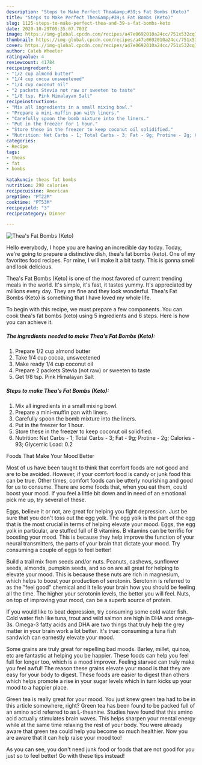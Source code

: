 ```yaml
---
description: "Steps to Make Perfect Thea&amp;#39;s Fat Bombs (Keto)"
title: "Steps to Make Perfect Thea&amp;#39;s Fat Bombs (Keto)"
slug: 1125-steps-to-make-perfect-thea-and-39-s-fat-bombs-keto
date: 2020-10-29T05:35:07.703Z
image: https://img-global.cpcdn.com/recipes/a47e0692010a24cc/751x532cq70/theas-fat-bombs-keto-recipe-main-photo.jpg
thumbnail: https://img-global.cpcdn.com/recipes/a47e0692010a24cc/751x532cq70/theas-fat-bombs-keto-recipe-main-photo.jpg
cover: https://img-global.cpcdn.com/recipes/a47e0692010a24cc/751x532cq70/theas-fat-bombs-keto-recipe-main-photo.jpg
author: Caleb Wheeler
ratingvalue: 4
reviewcount: 41784
recipeingredient:
- "1/2 cup almond butter"
- "1/4 cup cocoa unsweetened"
- "1/4 cup coconut oil"
- "2 packets Stevia not raw or sweeten to taste"
- "1/8 tsp. Pink Himalayan Salt"
recipeinstructions:
- "Mix all ingredients in a small mixing bowl."
- "Prepare a mini-muffin pan with liners."
- "Carefully spoon the bomb mixture into the liners."
- "Put in the freezer for 1 hour."
- "Store these in the freezer to keep coconut oil solidified."
- "Nutrition: Net Carbs - 1; Total Carbs - 3; Fat - 9g; Protine - 2g; Calories - 93; Glycemic Load: 0.2"
categories:
- Recipe
tags:
- theas
- fat
- bombs

katakunci: theas fat bombs 
nutrition: 298 calories
recipecuisine: American
preptime: "PT22M"
cooktime: "PT53M"
recipeyield: "3"
recipecategory: Dinner

---
```



![Thea&#39;s Fat Bombs (Keto)](https://img-global.cpcdn.com/recipes/a47e0692010a24cc/751x532cq70/theas-fat-bombs-keto-recipe-main-photo.jpg)

Hello everybody, I hope you are having an incredible day today. Today, we're going to prepare a distinctive dish, thea&#39;s fat bombs (keto). One of my favorites food recipes. For mine, I will make it a bit tasty. This is gonna smell and look delicious.

Thea&#39;s Fat Bombs (Keto) is one of the most favored of current trending meals in the world. It's simple, it's fast, it tastes yummy. It's appreciated by millions every day. They are fine and they look wonderful. Thea&#39;s Fat Bombs (Keto) is something that I have loved my whole life.




To begin with this recipe, we must prepare a few components. You can cook thea&#39;s fat bombs (keto) using 5 ingredients and 6 steps. Here is how you can achieve it.

<!--inarticleads1-->

##### The ingredients needed to make Thea&#39;s Fat Bombs (Keto):

1. Prepare 1/2 cup almond butter
1. Take 1/4 cup cocoa, unsweetened
1. Make ready 1/4 cup coconut oil
1. Prepare 2 packets Stevia (not raw) or sweeten to taste
1. Get 1/8 tsp. Pink Himalayan Salt




<!--inarticleads2-->

##### Steps to make Thea&#39;s Fat Bombs (Keto):

1. Mix all ingredients in a small mixing bowl.
1. Prepare a mini-muffin pan with liners.
1. Carefully spoon the bomb mixture into the liners.
1. Put in the freezer for 1 hour.
1. Store these in the freezer to keep coconut oil solidified.
1. Nutrition: Net Carbs - 1; Total Carbs - 3; Fat - 9g; Protine - 2g; Calories - 93; Glycemic Load: 0.2




Foods That Make Your Mood Better


Most of us have been taught to think that comfort foods are not good and are to be avoided. However, if your comfort food is candy or junk food this can be true. Other times, comfort foods can be utterly nourishing and good for us to consume. There are some foods that, when you eat them, could boost your mood. If you feel a little bit down and in need of an emotional pick me up, try several of these.

Eggs, believe it or not, are great for helping you fight depression. Just be sure that you don't toss out the egg yolk. The egg yolk is the part of the egg that is the most crucial in terms of helping elevate your mood. Eggs, the egg yolk in particular, are stuffed full of B vitamins. B vitamins can be terrific for boosting your mood. This is because they help improve the function of your neural transmitters, the parts of your brain that dictate your mood. Try consuming a couple of eggs to feel better!

Build a trail mix from seeds and/or nuts. Peanuts, cashews, sunflower seeds, almonds, pumpkin seeds, and so on are all great for helping to elevate your mood. This is because these nuts are rich in magnesium, which helps to boost your production of serotonin. Serotonin is referred to as the "feel good" chemical and it tells your brain how you should be feeling all the time. The higher your serotonin levels, the better you will feel. Nuts, on top of improving your mood, can be a superb source of protein.

If you would like to beat depression, try consuming some cold water fish. Cold water fish like tuna, trout and wild salmon are high in DHA and omega-3s. Omega-3 fatty acids and DHA are two things that truly help the grey matter in your brain work a lot better. It's true: consuming a tuna fish sandwich can earnestly elevate your mood. 

Some grains are truly great for repelling bad moods. Barley, millet, quinoa, etc are fantastic at helping you be happier. These foods can help you feel full for longer too, which is a mood improver. Feeling starved can truly make you feel awful! The reason these grains elevate your mood is that they are easy for your body to digest. These foods are easier to digest than others which helps promote a rise in your sugar levels which in turn kicks up your mood to a happier place.

Green tea is really great for your mood. You just knew green tea had to be in this article somewhere, right? Green tea has been found to be packed full of an amino acid referred to as L-theanine. Studies have found that this amino acid actually stimulates brain waves. This helps sharpen your mental energy while at the same time relaxing the rest of your body. You were already aware that green tea could help you become so much healthier. Now you are aware that it can help raise your mood too!

As you can see, you don't need junk food or foods that are not good for you just so to feel better! Go  with  these tips  instead!

